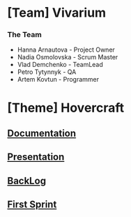 # [Team] Vivarium

### The Team
* Hanna Arnautova - Project Owner
* Nadia Osmolovska - Scrum Master
* Vlad Demchenko - TeamLead
* Petro Tytynnyk - QA
* Artem Kovtun - Programmer

# [Theme] Hovercraft
## [Documentation](https://docs.google.com/document/d/1JyV0ViiYVnGvyrKTF4wbdn-p6oPffxsg9a8Uhsoo2I0/edit?usp=sharing)
## [Presentation](https://docs.google.com/presentation/d/1z1jvBicq476FkcBde9EGEOWvIidIvTBUfIk4BAZKZ3M)
## [BackLog](https://docs.google.com/spreadsheets/d/1z6GHyuT0LEgNXhS-u-57becTaySEWEbpg2JHoDbA46c/edit#gid=1759425724)
## [First Sprint](https://docs.google.com/document/d/1OwtERoratjiM7CB4FbCCmYMP_eNZL4QrRwFtyWmVyFo/edit)
